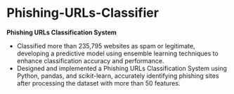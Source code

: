 # Phishing-URLs-Classifier
<b>Phishing URLs Classification System</b>
<ul>
  <li>Classified more than 235,795 websites as spam or legitimate, developing a predictive model using ensemble  learning techniques to enhance classification accuracy and performance. </li>
  <li>Designed and implemented a Phishing URLs Classification System using Python, pandas, and scikit-learn,  accurately identifying phishing sites after processing the dataset with more than 50 features.</li>
</ul>
